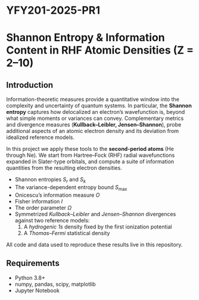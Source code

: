 # YFY201-2025-PR1

# Shannon Entropy & Information Content in RHF Atomic Densities (Z = 2–10)

## Introduction

Information-theoretic measures provide a quantitative window into the complexity and uncertainty of quantum systems. In particular, the **Shannon entropy** captures how delocalized an electron’s wavefunction is, beyond what simple moments or variances can convey.  Complementary metrics and divergence measures (**Kullback–Leibler, Jensen–Shannon**), probe additional aspects of an atomic electron density and its deviation from idealized reference models.

In this project we apply these tools to the **second-period atoms** (He through Ne).  We start from Hartree–Fock (RHF) radial wavefunctions expanded in Slater-type orbitals, and compute a suite of information quantities from the resulting electron densities.

- Shannon entropies $S_r$ and $S_k$  
- The variance-dependent entropy bound $S_{\max}$  
- Onicescu’s information measure $O$  
- Fisher information $I$  
- The order parameter $\Omega$  
- Symmetrized *Kullback–Leibler* and *Jensen–Shannon* divergences against two reference models:  
  1. A *hydrogenic 1s* density fixed by the first ionization potential  
  2. A *Thomas–Fermi* statistical density

All code and data used to reproduce these results live in this repository.

## Requirements

- Python 3.8+  
- numpy, pandas, scipy, matplotlib  
- Jupyter Notebook  
